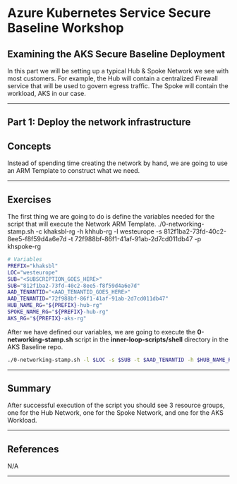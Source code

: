 # Azure Kubernetes Service Secure Baseline Workshop

## Examining the AKS Secure Baseline Deployment

In this part we will be setting up a typical Hub & Spoke Network we see with most customers. For example, the Hub will contain a centralized Firewall service that will be used to govern egress traffic. The Spoke will contain the workload, AKS in our case.

---

## Part 1: Deploy the network infrastructure

## Concepts

Instead of spending time creating the network by hand, we are going to use an ARM Template to construct what we need.

---

## Exercises

The first thing we are going to do is define the variables needed for the script that will execute the Network ARM Template.
./0-networking-stamp.sh -c khaksbl-rg -h khhub-rg -l westeurope -s 812f1ba2-73fd-40c2-8ee5-f8f59d4a6e7d -t 72f988bf-86f1-41af-91ab-2d7cd011db47 -p khspoke-rg
```bash
# Variables
PREFIX="khaksbl"
LOC="westeurope"
SUB="<SUBSCRIPTION_GOES_HERE>"
SUB="812f1ba2-73fd-40c2-8ee5-f8f59d4a6e7d"
AAD_TENANTID="<AAD_TENANTID_GOES_HERE>"
AAD_TENANTID="72f988bf-86f1-41af-91ab-2d7cd011db47"
HUB_NAME_RG="${PREFIX}-hub-rg"
SPOKE_NAME_RG="${PREFIX}-hub-rg"
AKS_RG="${PREFIX}-aks-rg"
```

After we have defined our variables, we are going to execute the **0-networking-stamp.sh** script in the **inner-loop-scripts/shell** directory in the AKS Baseline repo.

```bash
./0-networking-stamp.sh -l $LOC -s $SUB -t $AAD_TENANTID -h $HUB_NAME_RG -p $SPOKE_NAME_RG -c $AKS_RG
```

---

## Summary

After successful execution of the script you should see 3 resource groups, one for the Hub Network, one for the Spoke Network, and one for the AKS Workload.

---

## References

N/A

---
